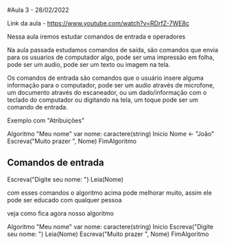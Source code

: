 #Aula 3 - 28/02/2022

Link da aula - https://www.youtube.com/watch?v=RDrfZ-7WE8c

Nessa aula iremos estudar comandos de entrada e operadores  

Na aula passada estudamos comandos de saída, são comandos que envia para os usuarios de computador algo, pode ser uma impressão em folha, pode ser um audio, pode ser um texto ou imagem na tela.

Os comandos de entrada são comandos que o usuário insere alguma informação para o computador, pode ser um audio através de microfone, um documento através do escaneador, ou um dado/informação com o teclado do computador ou digitando na tela, um toque pode ser um comando de entrada.

Exemplo com "Atribuições"

Algoritmo "Meu nome"
var
    nome: caractere(string)
Inicio
    Nome <- "João"
    Escreva("Muito prazer ", Nome)
FimAlgoritmo

## Comandos de entrada

Escreva("Digite seu nome: ")
Leia(Nome)

com esses comandos o algoritmo acima pode melhorar muito, assim ele pode ser educado com qualquer pessoa 

veja como fica agora nosso algoritmo

Algoritmo "Meu nome"
var
    nome: caractere(string)
Inicio
    Escreva("Digite seu nome: ")
    Leia(Nome)
    Escreva("Muito prazer ", Nome)
FimAlgoritmo